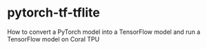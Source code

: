 # pytorch-tf-tflite
How to convert a PyTorch model into a TensorFlow model and run a TensorFlow model on Coral TPU
